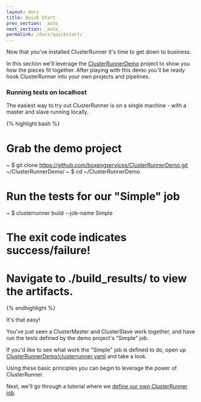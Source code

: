 ```yaml
---
layout: docs
title: Quick Start
prev_section: _auto_
next_section: _auto_
permalink: /docs/quickstart/
---
```


Now that you've installed ClusterRunner it's time to get down to business.

In this section we'll leverage the [ClusterRunnerDemo](https://github.com/boxengservices/ClusterRunnerDemo) project to
show you how the pieces fit together.  After playing with this demo you'll be ready hook ClusterRunner into your own
projects and pipelines.

### Running tests on localhost
The easiest way to try out ClusterRunner is on a single machine - with a master and slave running locally.


{% highlight bash %}
# Grab the demo project
~ $ git clone https://github.com/boxengservices/ClusterRunnerDemo.git ~/ClusterRunnerDemo/
~ $ cd ~/ClusterRunnerDemo

# Run the tests for our "Simple" job
~ $ clusterrunner build --job-name Simple

# The exit code indicates success/failure!
# Navigate to ./build_results/ to view the artifacts.
{% endhighlight %}

It's that easy!
 
You've just seen a ClusterMaster and ClusterSlave work together, and have run the tests defined by the demo project's
"Simple" job.

<div class="note info">
    <p>If you'd like to see what work the "Simple" job is defined to do, open up 
    <a href="https://github.com/boxengservices/ClusterRunnerDemo">ClusterRunnerDemo/clusterrunner.yaml</a> and take a look.</p>
</div>

Using these basic principles you can begin to leverage the power of ClusterRunner.

Next, we'll go through a tutorial where we [define our own ClusterRunner job](/docs/configuring-your-project). 
